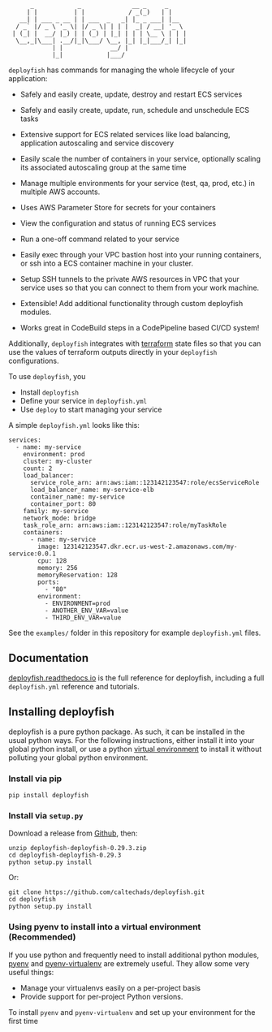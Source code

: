 ```
      _            _              __ _     _
     | |          | |            / _(_)   | |
   __| | ___ _ __ | | ___  _   _| |_ _ ___| |__
  / _` |/ _ \ '_ \| |/ _ \| | | |  _| / __| '_ \
 | (_| |  __/ |_) | | (_) | |_| | | | \__ \ | | |
  \__,_|\___| .__/|_|\___/ \__, |_| |_|___/_| |_|
            | |             __/ |
            |_|            |___/
```

`deployfish` has commands for managing the whole lifecycle of your application:

* Safely and easily create, update, destroy and restart ECS services
* Safely and easily create, update, run, schedule and unschedule ECS tasks
* Extensive support for ECS related services like load balancing, application
  autoscaling and service discovery
* Easily scale the number of containers in your service, optionally scaling its
  associated autoscaling group at the same time
* Manage multiple environments for your service (test, qa, prod, etc.) in
  multiple AWS accounts.
* Uses AWS Parameter Store for secrets for your containers
* View the configuration and status of running ECS services
* Run a one-off command related to your service
* Easily exec through your VPC bastion host into your running containers, or
  ssh into a ECS container machine in your cluster.
* Setup SSH tunnels to the private AWS resources in VPC that your service
  uses so that you can connect to them from your work machine.

* Extensible! Add additional functionality through custom deployfish modules.
* Works great in CodeBuild steps in a CodePipeline based CI/CD system!


Additionally, `deployfish` integrates with
[terraform](https://www.terraform.io) state files so that you can use the
values of terraform outputs directly in your `deployfish` configurations.

To use `deployfish`, you

* Install `deployfish`
* Define your service in `deployfish.yml`
* Use `deploy` to start managing your service

A simple `deployfish.yml` looks like this:

    services:
      - name: my-service
        environment: prod
        cluster: my-cluster
        count: 2
        load_balancer:
          service_role_arn: arn:aws:iam::123142123547:role/ecsServiceRole
          load_balancer_name: my-service-elb
          container_name: my-service
          container_port: 80
        family: my-service
        network_mode: bridge
        task_role_arn: arn:aws:iam::123142123547:role/myTaskRole
        containers:
          - name: my-service
            image: 123142123547.dkr.ecr.us-west-2.amazonaws.com/my-service:0.0.1
            cpu: 128
            memory: 256
            memoryReservation: 128
            ports:
              - "80"
            environment:
              - ENVIRONMENT=prod
              - ANOTHER_ENV_VAR=value
              - THIRD_ENV_VAR=value

See the `examples/` folder in this repository for example `deployfish.yml`
files.

## Documentation

[deployfish.readthedocs.io](http://deployfish.readthedocs.io/) is the full
reference for deployfish, including a full `deployfish.yml` reference and
tutorials.


## Installing deployfish

deployfish is a pure python package.  As such, it can be installed in the
usual python ways.  For the following instructions, either install it into your
global python install, or use a python [virtual environment](https://python-guide-pt-br.readthedocs.io/en/latest/dev/virtualenvs/) to install it
without polluting your global python environment.

### Install via pip

    pip install deployfish

### Install via `setup.py`

Download a release from [Github](https://github.com/caltechads/deployfish/releases), then:

    unzip deployfish-deployfish-0.29.3.zip
    cd deployfish-deployfish-0.29.3
    python setup.py install

Or:

    git clone https://github.com/caltechads/deployfish.git
    cd deployfish
    python setup.py install

### Using pyenv to install into a virtual environment (Recommended)

If you use python and frequently need to install additional python modules,
[pyenv](https://github.com/pyenv/pyenv) and [pyenv-virtualenv](https://github.com/pyenv/pyenv-virtualenv)
are extremely useful.  They allow some very useful things:

* Manage your virtualenvs easily on a per-project basis
* Provide support for per-project Python versions.

To install `pyenv` and `pyenv-virtualenv` and set up your environment for the
first time

